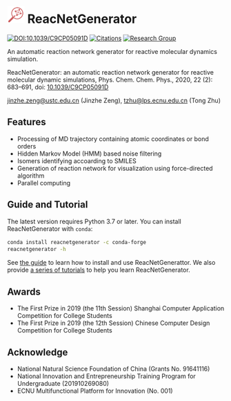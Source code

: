 # <img src=docs/_static/reacnetgen.svg height=40/> ReacNetGenerator

[![DOI:10.1039/C9CP05091D](https://img.shields.io/badge/DOI-10.1039%2FC9CP05091D-blue)](https://doi.org/10.1039/C9CP05091D)
[![Citations](https://citations.njzjz.win/10.1039/C9CP05091D)](https://doi.org/10.1039/C9CP05091D)
[![Research Group](https://img.shields.io/website-up-down-green-red/https/computchem.cn.svg?label=Research%20Group)](https://computchem.cn)

An automatic reaction network generator for reactive molecular dynamics simulation.

ReacNetGenerator: an automatic reaction network generator for reactive molecular dynamic simulations, Phys. Chem. Chem. Phys., 2020, 22 (2): 683–691, doi: [10.1039/C9CP05091D](https://dx.doi.org/10.1039/C9CP05091D)

jinzhe.zeng@ustc.edu.cn (Jinzhe Zeng), tzhu@lps.ecnu.edu.cn (Tong Zhu)

## Features

- Processing of MD trajectory containing atomic coordinates or bond orders
- Hidden Markov Model (HMM) based noise filtering
- Isomers identifying accoarding to SMILES
- Generation of reaction network for visualization using force-directed algorithm
- Parallel computing

## Guide and Tutorial

The latest version requires Python 3.7 or later.
You can install ReacNetGenerator with `conda`:

```sh
conda install reacnetgenerator -c conda-forge
reacnetgenerator -h
```

See [the guide](https://docs.deepmodeling.com/projects/reacnetgenerator/en/latest/guide/) to learn how to install and use ReacNetGenerattor. We also provide [a series of tutorials](https://docs.deepmodeling.com/projects/reacnetgenerator/en/latest/tutorial/) to help you learn ReacNetGenerator.

## Awards

- The First Prize in 2019 (the 11th Session) Shanghai Computer Application Competition for College Students
- The First Prize in 2019 (the 12th Session) Chinese Computer Design Competition for College Students

## Acknowledge

- National Natural Science Foundation of China (Grants No. 91641116)
- National Innovation and Entrepreneurship Training Program for Undergraduate (201910269080)
- ECNU Multifunctional Platform for Innovation (No. 001)
